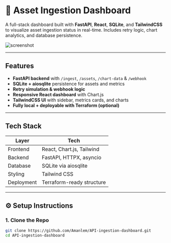 # 🚀 Asset Ingestion Dashboard

A full-stack dashboard built with **FastAPI**, **React**, **SQLite**, and **TailwindCSS** to visualize asset ingestion status in real-time. Includes retry logic, chart analytics, and database persistence.

![screenshot](./screenshots/dashboard-preview.png)

---

## Features

- **FastAPI backend** with `/ingest`, `/assets`, `/chart-data` & `/webhook`
- **SQLite + aiosqlite** persistence for assets and metrics
- **Retry simulation & webhook logic**
- **Responsive React dashboard** with Chart.js
- **TailwindCSS UI** with sidebar, metrics cards, and charts
- **Fully local + deployable with Terraform (optional)**

---

## Tech Stack

| Layer      | Tech                      |
|------------|---------------------------|
| Frontend   | React, Chart.js, Tailwind |
| Backend    | FastAPI, HTTPX, asyncio   |
| Database   | SQLite via aiosqlite      |
| Styling    | Tailwind CSS              |
| Deployment | Terraform-ready structure |

---

## ⚙️ Setup Instructions

### 1. Clone the Repo

```bash
git clone https://github.com/Amanlem/API-ingestion-dashboard.git
cd API-ingestion-dashboard
